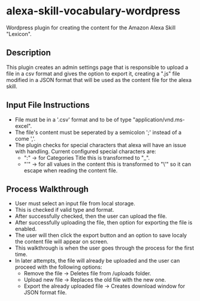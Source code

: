 # alexa-skill-vocabulary-wordpress
Wordpress plugin for creating the content for the Amazon Alexa Skill "Lexicon".


## Description
This plugin creates an admin settings page that is responsible to upload a file in a csv format and gives the option to export it, creating a ".js" file modified in a JSON format that will be used as the content file for the alexa skill.

## Input File Instructions
- File must be in a '.csv' format and to be of type "application/vnd.ms-excel".
- The file's content must be seperated by a semicolon ';' instead of a come ','.
- The plugin checks for special characters that alexa will have an issue with handling. Current configured special characters are:
    - ":" -> for Categories Title this is transformed to "_".
    - "'" -> for all values in the content this is transformed to "\\'" so it can escape when reading the content file.

## Process Walkthrough
- User must select an input file from local storage.
- This is checked if valid type and format.
- After successfully checked, then the user can upload the file.
- After successfully uploading the file, then option for exporting the file is enabled.
- The user will then click the export button and an option to save localy the content file will appear on screen.
- This walkthrough is when the user goes through the process for the first time.
- In later attempts, the file will already be uploaded and the user can proceed with the following options:
    - Remove the file -> Deletes file from /uploads folder.
    - Upload new file -> Replaces the old file with the new one.
    - Export the already uploaded file -> Creates download window for JSON format file.
